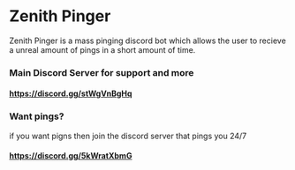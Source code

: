 # Zenith Pinger
Zenith Pinger is a mass pinging discord bot which allows the user to recieve a unreal amount of pings in a short amount of time.
### Main Discord Server for support and more
  #### https://discord.gg/stWgVnBgHq
### Want pings?
if you want pigns then join the discord server that pings you 24/7
  #### https://discord.gg/5kWratXbmG
